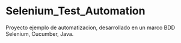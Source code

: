 # Selenium_Test_Automation
Proyecto ejemplo de automatizacion, desarrollado en un marco BDD Selenium, Cucumber, Java.

